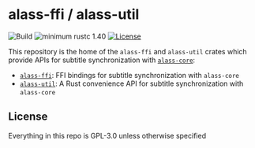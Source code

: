 # alass-ffi / alass-util

![Build](https://github.com/Wsiegenthaler/alass-ffi/workflows/Build/badge.svg)
![minimum rustc 1.40](https://img.shields.io/badge/rustc-1.40+-red.svg)
[![License](https://img.shields.io/badge/License-GPL--3.0-blue.svg)](https://opensource.org/licenses/GPL-3.0)

This repository is the home of the `alass-ffi` and `alass-util` crates which provide APIs for subtitle synchronization with [`alass-core`](https://crates.io/crates/alass-core):

* [`alass-ffi`](https://github.com/wsiegenthaler/alass-ffi/tree/master/ffi): FFI bindings for subtitle synchronization with `alass-core`
* [`alass-util`](https://github.com/wsiegenthaler/alass-ffi/tree/master/util): A Rust convenience API for subtitle synchronization with `alass-core`

## License

Everything in this repo is GPL-3.0 unless otherwise specified
